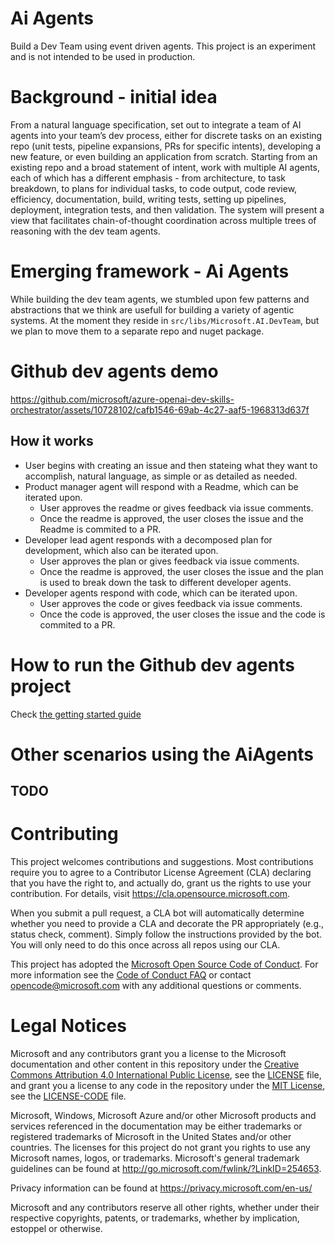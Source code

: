 
# Ai Agents

Build a Dev Team using event driven agents. 
This project is an experiment and is not intended to be used in production.

# Background - initial idea

From a natural language specification, set out to integrate a team of AI agents into your team’s dev process, either for discrete tasks on an existing repo (unit tests, pipeline expansions, PRs for specific intents), developing a new feature, or even building an application from scratch.  Starting from an existing repo and a broad statement of intent, work with multiple AI agents, each of which has a different emphasis - from architecture, to task breakdown, to plans for individual tasks, to code output, code review, efficiency, documentation, build, writing tests, setting up pipelines, deployment, integration tests, and then validation.
The system will present a view that facilitates chain-of-thought coordination across multiple trees of reasoning with the dev team agents.

# Emerging framework - Ai Agents

While building the dev team agents, we stumbled upon few patterns and abstractions that we think are usefull for building a variety of agentic systems.
At the moment they reside in `src/libs/Microsoft.AI.DevTeam`, but we plan to move them to a separate repo and nuget package.

# Github dev agents demo

https://github.com/microsoft/azure-openai-dev-skills-orchestrator/assets/10728102/cafb1546-69ab-4c27-aaf5-1968313d637f

## How it works

* User begins with creating an issue and then stateing what they want to accomplish, natural language, as simple or as detailed as needed.
* Product manager agent will respond with a Readme, which can be iterated upon.
  * User approves the readme or gives feedback via issue comments.
  * Once the readme is approved, the user closes the issue and the Readme is commited to a PR.
* Developer lead agent responds with a decomposed plan for development, which also can be iterated upon.
  * User approves the plan or gives feedback via issue comments.
  * Once the readme is approved, the user closes the issue and the plan is used to break down the task to different developer agents.
* Developer agents respond with code, which can be iterated upon.
  * User approves the code or gives feedback via issue comments.
  * Once the code is approved, the user closes the issue and the code is commited to a PR.

# How to run the Github dev agents project

Check [the getting started guide](./docs/github-flow-getting-started.md)

# Other scenarios using the AiAgents

## TODO

# Contributing

This project welcomes contributions and suggestions.  Most contributions require you to agree to a
Contributor License Agreement (CLA) declaring that you have the right to, and actually do, grant us
the rights to use your contribution. For details, visit <https://cla.opensource.microsoft.com>.

When you submit a pull request, a CLA bot will automatically determine whether you need to provide
a CLA and decorate the PR appropriately (e.g., status check, comment). Simply follow the instructions
provided by the bot. You will only need to do this once across all repos using our CLA.

This project has adopted the [Microsoft Open Source Code of Conduct](https://opensource.microsoft.com/codeofconduct/).
For more information see the [Code of Conduct FAQ](https://opensource.microsoft.com/codeofconduct/faq/) or
contact [opencode@microsoft.com](mailto:opencode@microsoft.com) with any additional questions or comments.

# Legal Notices

Microsoft and any contributors grant you a license to the Microsoft documentation and other content
in this repository under the [Creative Commons Attribution 4.0 International Public License](https://creativecommons.org/licenses/by/4.0/legalcode),
see the [LICENSE](LICENSE) file, and grant you a license to any code in the repository under the [MIT License](https://opensource.org/licenses/MIT), see the
[LICENSE-CODE](LICENSE-CODE) file.

Microsoft, Windows, Microsoft Azure and/or other Microsoft products and services referenced in the documentation
may be either trademarks or registered trademarks of Microsoft in the United States and/or other countries.
The licenses for this project do not grant you rights to use any Microsoft names, logos, or trademarks.
Microsoft's general trademark guidelines can be found at <http://go.microsoft.com/fwlink/?LinkID=254653>.

Privacy information can be found at <https://privacy.microsoft.com/en-us/>

Microsoft and any contributors reserve all other rights, whether under their respective copyrights, patents,
or trademarks, whether by implication, estoppel or otherwise.
